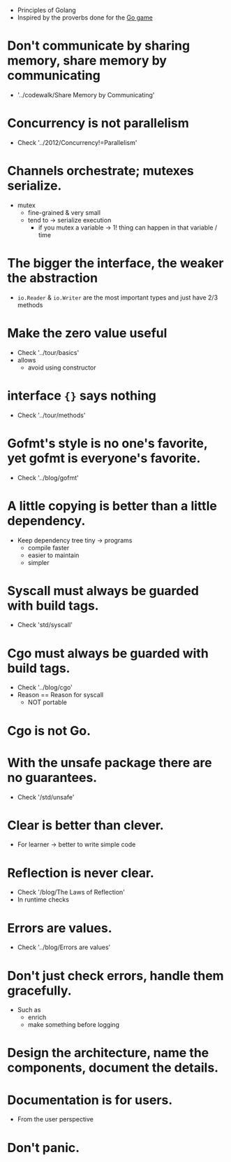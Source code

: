 * Principles of Golang
* Inspired by the proverbs done for the [Go game](https://en.wikipedia.org/wiki/Go_(game))

# Don't communicate by sharing memory, share memory by communicating
* '../codewalk/Share Memory by Communicating'

# Concurrency is not parallelism
* Check '../2012/Concurrency!=Parallelism'

# Channels orchestrate; mutexes serialize.
* mutex
  * fine-grained & very small
  * tend to -> serialize execution
    * if you mutex a variable -> 1! thing can happen in that variable / time

# The bigger the interface, the weaker the abstraction
* `io.Reader` & `io.Writer` are the most important types and just have 2/3 methods

# Make the zero value useful
* Check '../tour/basics'
* allows
  * avoid using constructor

# interface `{}` says nothing
* Check '../tour/methods'

# Gofmt's style is no one's favorite, yet gofmt is everyone's favorite.
* Check '../blog/gofmt'

# A little copying is better than a little dependency.
* Keep dependency tree tiny -> programs
  * compile faster
  * easier to maintain
  * simpler

# Syscall must always be guarded with build tags.
* Check 'std/syscall'

# Cgo must always be guarded with build tags.
* Check '../blog/cgo'
* Reason == Reason for syscall
  * NOT portable

# Cgo is not Go.

# With the unsafe package there are no guarantees.
* Check '/std/unsafe'
 
# Clear is better than clever.
* For learner -> better to write simple code
 
# Reflection is never clear.
* Check '/blog/The Laws of Reflection'
* In runtime checks

# Errors are values.
* Check '../blog/Errors are values'

# Don't just check errors, handle them gracefully.
* Such as
  * enrich
  * make something before logging
 
# Design the architecture, name the components, document the details.

# Documentation is for users.
* From the user perspective

# Don't panic.
